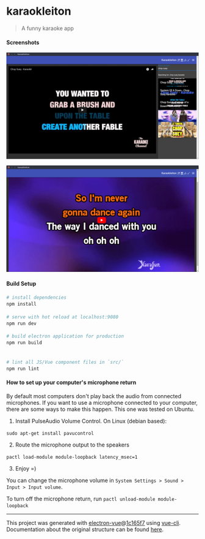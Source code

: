 # karaokleiton

> A funny karaoke app

#### Screenshots

![Karaokleiton screenshot](karaokleiton_1.png)

![Karaokleiton screenshot](karaokleiton_2.png)


#### Build Setup

``` bash
# install dependencies
npm install

# serve with hot reload at localhost:9080
npm run dev

# build electron application for production
npm run build


# lint all JS/Vue component files in `src/`
npm run lint

```

#### How to set up your computer's microphone return

By default most computers don't play back the audio from connected microphones. If you want to use a microphone connected to your computer, there are some ways to make this happen. This one was tested on Ubuntu.

1. Install PulseAudio Volume Control. On Linux (debian based):

`sudo apt-get install pavucontrol`

2. Route the microphone output to the speakers 

`pactl load-module module-loopback latency_msec=1`

3. Enjoy =)

You can change the microphone volume in `System Settings > Sound > Input > Input volume`.

To turn off the microphone return, run `pactl unload-module module-loopback`


---

This project was generated with [electron-vue](https://github.com/SimulatedGREG/electron-vue)@[1c165f7](https://github.com/SimulatedGREG/electron-vue/tree/1c165f7c5e56edaf48be0fbb70838a1af26bb015) using [vue-cli](https://github.com/vuejs/vue-cli). Documentation about the original structure can be found [here](https://simulatedgreg.gitbooks.io/electron-vue/content/index.html).
